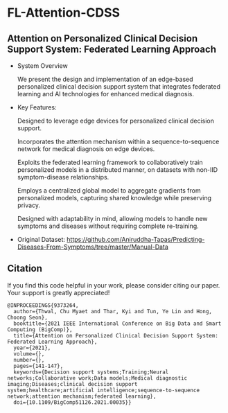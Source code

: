 # FL-Attention-CDSS
## Attention on Personalized Clinical Decision Support System: Federated Learning Approach

- System Overview

  We present the design and implementation of an edge-based personalized clinical decision support system that integrates federated learning and AI technologies for enhanced medical diagnosis.

- Key Features:

  Designed to leverage edge devices for personalized clinical decision support.

  Incorporates the attention mechanism within a sequence-to-sequence network for medical diagnosis on edge devices.

  Exploits the federated learning framework to collaboratively train personalized models in a distributed manner, on datasets with non-IID symptom-disease relationships.

  Employs a centralized global model to aggregate gradients from personalized models, capturing shared knowledge while preserving privacy.

  Designed with adaptability in mind, allowing models to handle new symptoms and diseases without requiring complete re-training.

- Original Dataset: https://github.com/Aniruddha-Tapas/Predicting-Diseases-From-Symptoms/tree/master/Manual-Data

## Citation
If you find this code helpful in your work, please consider citing our paper. Your support is greatly appreciated!
```
@INPROCEEDINGS{9373264,
  author={Thwal, Chu Myaet and Thar, Kyi and Tun, Ye Lin and Hong, Choong Seon},
  booktitle={2021 IEEE International Conference on Big Data and Smart Computing (BigComp)}, 
  title={Attention on Personalized Clinical Decision Support System: Federated Learning Approach}, 
  year={2021},
  volume={},
  number={},
  pages={141-147},
  keywords={Decision support systems;Training;Neural networks;Collaborative work;Data models;Medical diagnostic imaging;Diseases;clinical decision support system;healthcare;artificial intelligence;sequence-to-sequence network;attention mechanism;federated learning},
  doi={10.1109/BigComp51126.2021.00035}}
```
